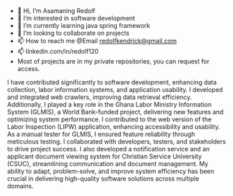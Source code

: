 - 👋 Hi, I’m Asamaning Redolf
- 👀 I’m interested in software development
- 🌱 I’m currently learning java spring framework
- 💞️ I’m looking to collaborate on projects
- 📫 How to reach me @Email redolfkendrick@gmail.com
- 📫 linkedin.com/in/redolf120
- Most of projects are in my private repositories, you can request for access.

I have contributed significantly to software development, enhancing data collection, labor information systems, and application usability. I developed and integrated web crawlers, improving data retrieval efficiency. Additionally, I played a key role in the Ghana Labor Ministry Information System (GLMIS), a World Bank-funded project, delivering new features and optimizing system performance. I contributed to the web version of the Labor Inspection (LIPW) application, enhancing accessibility and usability. As a manual tester for GLMIS, I ensured feature reliability through meticulous testing. I collaborated with developers, testers, and stakeholders to drive project success. I also developed a notification service and an applicant document viewing system for Christian Service University (CSUC), streamlining communication and document management. My ability to adapt, problem-solve, and improve system efficiency has been crucial in delivering high-quality software solutions across multiple domains.
